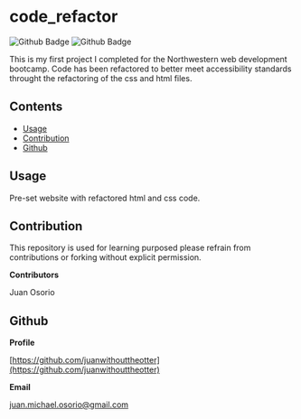 # code_refactor
![Github Badge](https://img.shields.io/github/languages/top/juanwithouttheotter/code_refactor)
![Github Badge](https://img.shields.io/github/languages/count/juanwithouttheotter/code_refactor?color=green)

This is my first project I completed for the Northwestern web development bootcamp. Code has been refactored to better meet accessibility standards throught the refactoring of the css and html files. 

## Contents

* [Usage](##Usage)
* [Contribution](##Contribution)
* [Github](##Github)


## Usage
Pre-set website with refactored html and css code. 


## Contribution
  
This repository is used for learning purposed please refrain from contributions or forking without explicit permission.

**Contributors**

Juan Osorio

## Github

**Profile**

[https://github.com/juanwithouttheotter](https://github.com/juanwithouttheotter)

**Email**

[juan.michael.osorio@gmail.com](juan.michael.osorio@gmail.com)
